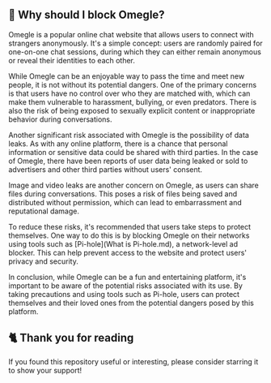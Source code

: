 <!-- [[> SEO
###### Title: 
###### Description: 
###### Tags: 
###### Canonical: 
]]> -->

## 🤔 Why should I block Omegle?
Omegle is a popular online chat website that allows users to connect with strangers anonymously.
It's a simple concept: users are randomly paired for one-on-one chat sessions, during which they can either remain anonymous or reveal their identities to each other.

While Omegle can be an enjoyable way to pass the time and meet new people, it is not without its potential dangers.
One of the primary concerns is that users have no control over who they are matched with, which can make them vulnerable to harassment, bullying, or even predators.
There is also the risk of being exposed to sexually explicit content or inappropriate behavior during conversations.

Another significant risk associated with Omegle is the possibility of data leaks.
As with any online platform, there is a chance that personal information or sensitive data could be shared with third parties.
In the case of Omegle, there have been reports of user data being leaked or sold to advertisers and other third parties without users' consent.

Image and video leaks are another concern on Omegle, as users can share files during conversations.
This poses a risk of files being saved and distributed without permission, which can lead to embarrassment and reputational damage.

To reduce these risks, it's recommended that users take steps to protect themselves.
One way to do this is by blocking Omegle on their networks using tools such as [Pi-hole](What is Pi-hole.md), a network-level ad blocker.
This can help prevent access to the website and protect users' privacy and security.

In conclusion, while Omegle can be a fun and entertaining platform, it's important to be aware of the potential risks associated with its use.
By taking precautions and using tools such as Pi-hole, users can protect themselves and their loved ones from the potential dangers posed by this platform.

## 🐈 Thank you for reading
If you found this repository useful or interesting, please consider starring it to show your support!